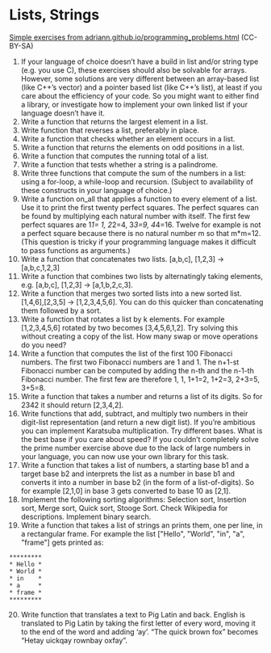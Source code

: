 # Lists, Strings

[Simple exercises from adriann.github.io/programming_problems.html](https://adriann.github.io/programming_problems.html) (CC-BY-SA)

1. If your language of choice doesn’t have a build in list and/or string type (e.g. you use C), these exercises should also be solvable for arrays. However, some solutions are very different between an array-based list (like C++’s vector) and a pointer based list (like C++’s list), at least if you care about the efficiency of your code. So you might want to either find a library, or investigate how to implement your own linked list if your language doesn’t have it.
2. Write a function that returns the largest element in a list.
3. Write function that reverses a list, preferably in place.
4. Write a function that checks whether an element occurs in a list.
5. Write a function that returns the elements on odd positions in a list.
6. Write a function that computes the running total of a list.
7. Write a function that tests whether a string is a palindrome.
8. Write three functions that compute the sum of the numbers in a list: using a for-loop, a while-loop and recursion. (Subject to availability of these constructs in your language of choice.)
9. Write a function on_all that applies a function to every element of a list. Use it to print the first twenty perfect squares. The perfect squares can be found by multiplying each natural number with itself. The first few perfect squares are 1*1= 1, 2*2=4, 3*3=9, 4*4=16. Twelve for example is not a perfect square because there is no natural number m so that m*m=12. (This question is tricky if your programming language makes it difficult to pass functions as arguments.)
10. Write a function that concatenates two lists. [a,b,c], [1,2,3] → [a,b,c,1,2,3]
11. Write a function that combines two lists by alternatingly taking elements, e.g. [a,b,c], [1,2,3] → [a,1,b,2,c,3].
12. Write a function that merges two sorted lists into a new sorted list. [1,4,6],[2,3,5] → [1,2,3,4,5,6]. You can do this quicker than concatenating them followed by a sort.
13. Write a function that rotates a list by k elements. For example [1,2,3,4,5,6] rotated by two becomes [3,4,5,6,1,2]. Try solving this without creating a copy of the list. How many swap or move operations do you need?
14. Write a function that computes the list of the first 100 Fibonacci numbers. The first two Fibonacci numbers are 1 and 1. The n+1-st Fibonacci number can be computed by adding the n-th and the n-1-th Fibonacci number. The first few are therefore 1, 1, 1+1=2, 1+2=3, 2+3=5, 3+5=8.
15. Write a function that takes a number and returns a list of its digits. So for 2342 it should return [2,3,4,2].
16. Write functions that add, subtract, and multiply two numbers in their digit-list representation (and return a new digit list). If you’re ambitious you can implement Karatsuba multiplication. Try different bases. What is the best base if you care about speed? If you couldn’t completely solve the prime number exercise above due to the lack of large numbers in your language, you can now use your own library for this task.
17. Write a function that takes a list of numbers, a starting base b1 and a target base b2 and interprets the list as a number in base b1 and converts it into a number in base b2 (in the form of a list-of-digits). So for example [2,1,0] in base 3 gets converted to base 10 as [2,1].
18. Implement the following sorting algorithms: Selection sort, Insertion sort, Merge sort, Quick sort, Stooge Sort. Check Wikipedia for descriptions.
Implement binary search.
19. Write a function that takes a list of strings an prints them, one per line, in a rectangular frame.
For example the list ["Hello", "World", "in", "a", "frame"] gets printed as:

```text
*********
* Hello *
* World *
* in    *
* a     *
* frame *
*********
```

20. Write function that translates a text to Pig Latin and back. English is translated to Pig Latin by taking the first letter of every word, moving it to the end of the word and adding ‘ay’. “The quick brown fox” becomes “Hetay uickqay rownbay oxfay”.
